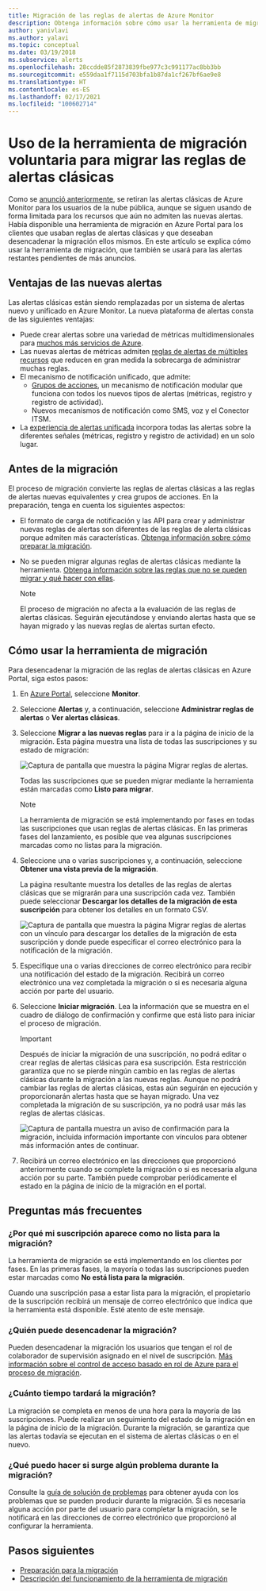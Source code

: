 ```yaml
---
title: Migración de las reglas de alertas de Azure Monitor
description: Obtenga información sobre cómo usar la herramienta de migración voluntaria para migrar las reglas de alertas clásicas.
author: yanivlavi
ms.author: yalavi
ms.topic: conceptual
ms.date: 03/19/2018
ms.subservice: alerts
ms.openlocfilehash: 28ccdde85f2873839fbe977c3c991177ac8bb3bb
ms.sourcegitcommit: e559daa1f7115d703bfa1b87da1cf267bf6ae9e8
ms.translationtype: HT
ms.contentlocale: es-ES
ms.lasthandoff: 02/17/2021
ms.locfileid: "100602714"
---
```

# <a name="use-the-voluntary-migration-tool-to-migrate-your-classic-alert-rules"></a>Uso de la herramienta de migración voluntaria para migrar las reglas de alertas clásicas

Como se [anunció anteriormente](../platform/monitoring-classic-retirement.md), se retiran las alertas clásicas de Azure Monitor para los usuarios de la nube pública, aunque se siguen usando de forma limitada para los recursos que aún no admiten las nuevas alertas. Había disponible una herramienta de migración en Azure Portal para los clientes que usaban reglas de alertas clásicas y que deseaban desencadenar la migración ellos mismos. En este artículo se explica cómo usar la herramienta de migración, que también se usará para las alertas restantes pendientes de más anuncios.

## <a name="benefits-of-new-alerts"></a>Ventajas de las nuevas alertas

Las alertas clásicas están siendo remplazadas por un sistema de alertas nuevo y unificado en Azure Monitor. La nueva plataforma de alertas consta de las siguientes ventajas:

- Puede crear alertas sobre una variedad de métricas multidimensionales para [muchos más servicios de Azure](alerts-metric-near-real-time.md#metrics-and-dimensions-supported).
- Las nuevas alertas de métricas admiten [reglas de alertas de múltiples recursos](alerts-metric-overview.md#monitoring-at-scale-using-metric-alerts-in-azure-monitor) que reducen en gran medida la sobrecarga de administrar muchas reglas.
- El mecanismo de notificación unificado, que admite:
  - [Grupos de acciones](../platform/action-groups.md), un mecanismo de notificación modular que funciona con todos los nuevos tipos de alertas (métricas, registro y registro de actividad).
  - Nuevos mecanismos de notificación como SMS, voz y el Conector ITSM.
- La [experiencia de alertas unificada](../platform/alerts-overview.md) incorpora todas las alertas sobre la diferentes señales (métricas, registro y registro de actividad) en un solo lugar.

## <a name="before-you-migrate"></a>Antes de la migración

El proceso de migración convierte las reglas de alertas clásicas a las reglas de alertas nuevas equivalentes y crea grupos de acciones. En la preparación, tenga en cuenta los siguientes aspectos:

- El formato de carga de notificación y las API para crear y administrar nuevas reglas de alertas son diferentes de las reglas de alerta clásicas porque admiten más características. [Obtenga información sobre cómo preparar la migración](alerts-prepare-migration.md).

- No se pueden migrar algunas reglas de alertas clásicas mediante la herramienta. [Obtenga información sobre las reglas que no se pueden migrar y qué hacer con ellas](alerts-understand-migration.md#manually-migrating-classic-alerts-to-newer-alerts).

    > [!NOTE]
    > El proceso de migración no afecta a la evaluación de las reglas de alertas clásicas. Seguirán ejecutándose y enviando alertas hasta que se hayan migrado y las nuevas reglas de alertas surtan efecto.

## <a name="how-to-use-the-migration-tool"></a>Cómo usar la herramienta de migración

Para desencadenar la migración de las reglas de alertas clásicas en Azure Portal, siga estos pasos:

1. En [Azure Portal](https://portal.azure.com), seleccione **Monitor**.

1. Seleccione **Alertas** y, a continuación, seleccione **Administrar reglas de alertas** o **Ver alertas clásicas**.

1. Seleccione **Migrar a las nuevas reglas** para ir a la página de inicio de la migración. Esta página muestra una lista de todas las suscripciones y su estado de migración:

    ![Captura de pantalla que muestra la página Migrar reglas de alertas.](media/alerts-using-migration-tool/migration-landing.png "Migración de reglas")

    Todas las suscripciones que se pueden migrar mediante la herramienta están marcadas como **Listo para migrar**.

    > [!NOTE]
    > La herramienta de migración se está implementando por fases en todas las suscripciones que usan reglas de alertas clásicas. En las primeras fases del lanzamiento, es posible que vea algunas suscripciones marcadas como no listas para la migración.

1. Seleccione una o varias suscripciones y, a continuación, seleccione **Obtener una vista previa de la migración**.

    La página resultante muestra los detalles de las reglas de alertas clásicas que se migrarán para una suscripción cada vez. También puede seleccionar **Descargar los detalles de la migración de esta suscripción** para obtener los detalles en un formato CSV.

    ![Captura de pantalla que muestra la página Migrar reglas de alertas con un vínculo para descargar los detalles de la migración de esta suscripción y donde puede especificar el correo electrónico para la notificación de la migración.](media/alerts-using-migration-tool/migration-preview.png "Vista previa de la migración")

1. Especifique una o varias direcciones de correo electrónico para recibir una notificación del estado de la migración. Recibirá un correo electrónico una vez completada la migración o si es necesaria alguna acción por parte del usuario.

1. Seleccione **Iniciar migración**. Lea la información que se muestra en el cuadro de diálogo de confirmación y confirme que está listo para iniciar el proceso de migración.

    > [!IMPORTANT]
    > Después de iniciar la migración de una suscripción, no podrá editar o crear reglas de alertas clásicas para esa suscripción. Esta restricción garantiza que no se pierde ningún cambio en las reglas de alertas clásicas durante la migración a las nuevas reglas. Aunque no podrá cambiar las reglas de alertas clásicas, estas aún seguirán en ejecución y proporcionarán alertas hasta que se hayan migrado. Una vez completada la migración de su suscripción, ya no podrá usar más las reglas de alertas clásicas.

    ![Captura de pantalla muestra un aviso de confirmación para la migración, incluida información importante con vínculos para obtener más información antes de continuar.](media/alerts-using-migration-tool/migration-confirm.png "Configuración del inicio de la migración")

1. Recibirá un correo electrónico en las direcciones que proporcionó anteriormente cuando se complete la migración o si es necesaria alguna acción por su parte. También puede comprobar periódicamente el estado en la página de inicio de la migración en el portal.

## <a name="frequently-asked-questions"></a>Preguntas más frecuentes

### <a name="why-is-my-subscription-listed-as-not-ready-for-migration"></a>¿Por qué mi suscripción aparece como no lista para la migración?

La herramienta de migración se está implementando en los clientes por fases. En las primeras fases, la mayoría o todas las suscripciones pueden estar marcadas como **No está lista para la migración**. 

Cuando una suscripción pasa a estar lista para la migración, el propietario de la suscripción recibirá un mensaje de correo electrónico que indica que la herramienta está disponible. Esté atento de este mensaje.

### <a name="who-can-trigger-the-migration"></a>¿Quién puede desencadenar la migración?

Pueden desencadenar la migración los usuarios que tengan el rol de colaborador de supervisión asignado en el nivel de suscripción. [Más información sobre el control de acceso basado en rol de Azure para el proceso de migración](alerts-understand-migration.md#who-can-trigger-the-migration).

### <a name="how-long-will-the-migration-take"></a>¿Cuánto tiempo tardará la migración?

La migración se completa en menos de una hora para la mayoría de las suscripciones. Puede realizar un seguimiento del estado de la migración en la página de inicio de la migración. Durante la migración, se garantiza que las alertas todavía se ejecutan en el sistema de alertas clásicas o en el nuevo.

### <a name="what-can-i-do-if-i-run-into-a-problem-during-migration"></a>¿Qué puedo hacer si surge algún problema durante la migración?

Consulte la [guía de solución de problemas](alerts-understand-migration.md#common-problems-and-remedies) para obtener ayuda con los problemas que se pueden producir durante la migración. Si es necesaria alguna acción por parte del usuario para completar la migración, se le notificará en las direcciones de correo electrónico que proporcionó al configurar la herramienta.

## <a name="next-steps"></a>Pasos siguientes

- [Preparación para la migración](alerts-prepare-migration.md)
- [Descripción del funcionamiento de la herramienta de migración](alerts-understand-migration.md)
